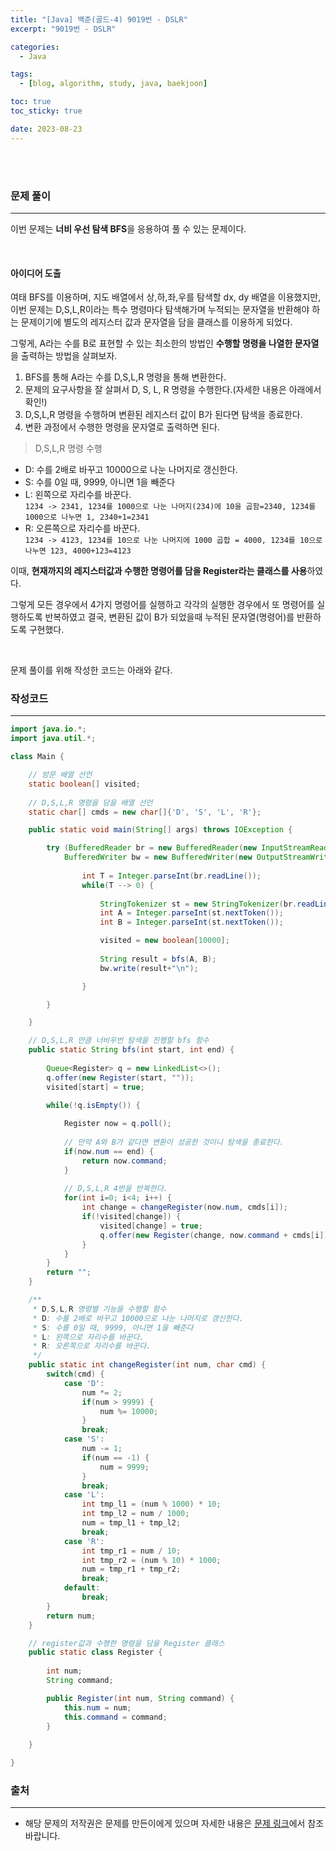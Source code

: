 ```yaml
---
title: "[Java] 백준(골드-4) 9019번 - DSLR"
excerpt: "9019번 - DSLR"

categories:
  - Java

tags:
  - [blog, algorithm, study, java, baekjoon]

toc: true
toc_sticky: true

date: 2023-08-23
---
```


<br><br>

### 문제 풀이

---

이번 문제는 **너비 우선 탐색 BFS**을 응용하여 풀 수 있는 문제이다.

<br>

#### 아이디어 도출

여태 BFS를 이용하며, 지도 배열에서 상,하,좌,우를 탐색할 dx, dy 배열을 이용했지만, 이번 문제는 D,S,L,R이라는 특수 명령마다 탐색해가며 누적되는 문자열을 반환해야 하는 문제이기에 별도의 레지스터 값과 문자열을 담을 클래스를 이용하게 되었다.

그렇게, A라는 수를 B로 표현할 수 있는 최소한의 방법인 **수행할 명령을 나열한 문자열**을 출력하는 방법을 살펴보자.

1. BFS를 통해 A라는 수를 D,S,L,R 명령을 통해 변환한다.
2. 문제의 요구사항을 잘 살펴서 D, S, L, R 명령을 수행한다.(자세한 내용은 아래에서 확인!)
3. D,S,L,R 명령을 수행하며 변환된 레지스터 값이 B가 된다면 탐색을 종료한다.
4. 변환 과정에서 수행한 명령을 문자열로 출력하면 된다. 

> D,S,L,R 명령 수행
- D: 수를 2배로 바꾸고 10000으로 나눈 나머지로 갱신한다.
- S: 수를 0일 때, 9999, 아니면 1을 빼준다 
- L: 왼쪽으로 자리수를 바꾼다. <br> `1234 -> 2341, 1234를 1000으로 나눈 나머지(234)에 10을 곱함=2340, 1234를 1000으로 나누면 1, 2340+1=2341`
- R: 오른쪽으로 자리수를 바꾼다. <br>`1234 -> 4123, 1234를 10으로 나눈 나머지에 1000 곱합 = 4000, 1234를 10으로 나누면 123, 4000+123=4123`

이때, **현재까지의 레지스터값과 수행한 명령어를 담을 Register라는 클래스를 사용**하였다.

그렇게 모든 경우에서 4가지 명령어를 실행하고 각각의 실행한 경우에서 또 명령어를 실행하도록 반복하였고 결국, 변환된 값이 B가 되었을때 누적된 문자열(명령어)를 반환하도록 구현했다.

<br>

문제 풀이를 위해 작성한 코드는 아래와 같다.

### 작성코드

---

```java
import java.io.*;
import java.util.*;

class Main {    

    // 방문 배열 선언
    static boolean[] visited;
    
    // D,S,L,R 명령을 담을 배열 선언
    static char[] cmds = new char[]{'D', 'S', 'L', 'R'};

    public static void main(String[] args) throws IOException {

        try (BufferedReader br = new BufferedReader(new InputStreamReader(System.in));
            BufferedWriter bw = new BufferedWriter(new OutputStreamWriter(System.out))) {
                
                int T = Integer.parseInt(br.readLine());
                while(T --> 0) {
                    
                    StringTokenizer st = new StringTokenizer(br.readLine());
                    int A = Integer.parseInt(st.nextToken());
                    int B = Integer.parseInt(st.nextToken());

                    visited = new boolean[10000];
                    
                    String result = bfs(A, B);
                    bw.write(result+"\n");

                }

        }

    }

    // D,S,L,R 만큼 너비우번 탐색을 진행할 bfs 함수
    public static String bfs(int start, int end) {
        
        Queue<Register> q = new LinkedList<>();
        q.offer(new Register(start, ""));
        visited[start] = true;

        while(!q.isEmpty()) {
            
            Register now = q.poll();
        
            // 만약 A와 B가 같다면 변환이 성공한 것이니 탐색을 종료한다.
            if(now.num == end) {
                return now.command;
            }
            
            // D,S,L,R 4번을 반복한다.
            for(int i=0; i<4; i++) {
                int change = changeRegister(now.num, cmds[i]);
                if(!visited[change]) {
                    visited[change] = true;
                    q.offer(new Register(change, now.command + cmds[i]));
                }
            }
        }
        return "";
    }

    /**
     * D,S,L,R 명령별 기능을 수행할 함수
     * D: 수를 2배로 바꾸고 10000으로 나눈 나머지로 갱신한다.
     * S: 수를 0일 때, 9999, 아니면 1을 빼준다 
     * L: 왼쪽으로 자리수를 바꾼다.
     * R: 오른쪽으로 자리수를 바꾼다.
     */  
    public static int changeRegister(int num, char cmd) {
        switch(cmd) {
            case 'D':
                num *= 2;
                if(num > 9999) {
                    num %= 10000;
                }
                break;
            case 'S':
                num -= 1;
                if(num == -1) {
                    num = 9999;
                }
                break;
            case 'L':
                int tmp_l1 = (num % 1000) * 10;
                int tmp_l2 = num / 1000;
                num = tmp_l1 + tmp_l2;
                break;
            case 'R':
                int tmp_r1 = num / 10;
                int tmp_r2 = (num % 10) * 1000;
                num = tmp_r1 + tmp_r2;
                break;
            default:
                break;
        }
        return num;
    }

    // register값과 수행한 명령을 담을 Register 클래스
    public static class Register {
        
        int num;
        String command;

        public Register(int num, String command) {
            this.num = num;
            this.command = command;
        }
        
    }

}
```

### 출처

---

- 해당 문제의 저작권은 문제를 만든이에게 있으며 자세한 내용은 [문제 링크](https://www.acmicpc.net/problem/9019)에서 참조바랍니다.